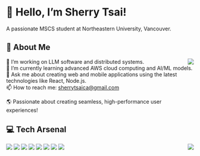 # 👋 Hello, I’m Sherry Tsai!
A passionate MSCS student at Northeastern University, Vancouver.

## 🚀 About Me

<img align="right" src="https://github-readme-stats.vercel.app/api/top-langs/?username=sthh-hub&layout=compact&theme=calm&icon_color=5CBDD8&bg_color=30,6DD5FA,98FB98&title_color=FFFFFF&text_color=FFFFFF&hide_border=true">

 🔭 I’m working on LLM software and distributed systems. <br>
 🌱 I’m currently learning advanced AWS cloud computing and AI/ML models. <br>
 💬 Ask me about creating web and mobile applications using the latest technologies like React, Node.js. <br>
 📫 How to reach me: sherrytsaica@gmail.com <br>

 🌎 Passionate about creating seamless, high-performance user experiences! <br>

## 💻 Tech Arsenal
<img align="right" src="https://github-readme-stats.vercel.app/api?username=sthh-hub&show_icons=true&count_private=true&theme=calm&icon_color=5CBDD8&bg_color=30,6DD5FA,98FB98&title_color=FFFFFF&text_color=FFFFFF&hide_border=true&include_all_commits=true&custom_title=Sherry's+GitHub+Stats">
<div align="left">
  <img src="https://img.shields.io/badge/-Python-3776AB?style=for-the-badge&logo=python&logoColor=white" />
  <img src="https://img.shields.io/badge/-Java-007396?style=for-the-badge&logo=java&logoColor=white" />
  <img src="https://img.shields.io/badge/-JavaScript-F7DF1E?style=for-the-badge&logo=javascript&logoColor=black" />
  <img src="https://img.shields.io/badge/-TypeScript-3178C6?style=for-the-badge&logo=typescript&logoColor=white" />
  <img src="https://img.shields.io/badge/-React-61DAFB?style=for-the-badge&logo=react&logoColor=black" />
  <img src="https://img.shields.io/badge/-Node.js-339933?style=for-the-badge&logo=node.js&logoColor=white" />
  <img src="https://img.shields.io/badge/-Docker-2496ED?style=for-the-badge&logo=docker&logoColor=white" />
  <img src="https://img.shields.io/badge/-AWS-232F3E?style=for-the-badge&logo=amazon-aws&logoColor=white" />
</div>
